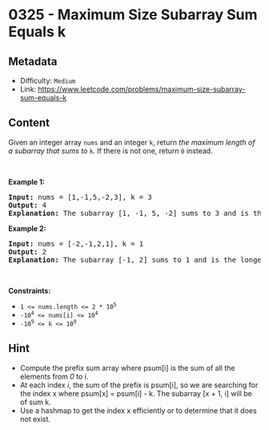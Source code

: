 # 0325 - Maximum Size Subarray Sum Equals k

## Metadata

 - Difficulty: `Medium`
 - Link: https://www.leetcode.com/problems/maximum-size-subarray-sum-equals-k

## Content

<p>Given an integer array <code>nums</code> and an integer <code>k</code>, return <em>the maximum length of a </em><span data-keyword="subarray"><em>subarray</em></span><em> that sums to</em> <code>k</code>. If there is not one, return <code>0</code> instead.</p>

<p>&nbsp;</p>
<p><strong class="example">Example 1:</strong></p>

<pre>
<strong>Input:</strong> nums = [1,-1,5,-2,3], k = 3
<strong>Output:</strong> 4
<strong>Explanation:</strong> The subarray [1, -1, 5, -2] sums to 3 and is the longest.
</pre>

<p><strong class="example">Example 2:</strong></p>

<pre>
<strong>Input:</strong> nums = [-2,-1,2,1], k = 1
<strong>Output:</strong> 2
<strong>Explanation:</strong> The subarray [-1, 2] sums to 1 and is the longest.
</pre>

<p>&nbsp;</p>
<p><strong>Constraints:</strong></p>

<ul>
	<li><code>1 &lt;= nums.length &lt;= 2 * 10<sup>5</sup></code></li>
	<li><code>-10<sup>4</sup> &lt;= nums[i] &lt;= 10<sup>4</sup></code></li>
	<li><code>-10<sup>9</sup>&nbsp;&lt;= k &lt;= 10<sup>9</sup></code></li>
</ul>


## Hint

- Compute the prefix sum array where psum[i] is the sum of all the elements from <i>0</i> to <i>i</i>.
- At each index <i>i</i>, the sum of the prefix is psum[i], so we are searching for the index x where psum[x] = psum[i] - k.
The subarray [x + 1, i] will be of sum k.
- Use a hashmap to get the index x efficiently or to determine that it does not exist.

